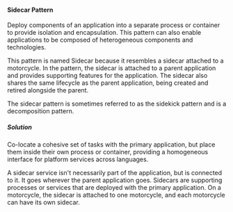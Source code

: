 #### Sidecar Pattern 
Deploy components of an application into a separate process or container to provide isolation and encapsulation. This pattern can also enable applications to be composed of heterogeneous components and technologies.

This pattern is named Sidecar because it resembles a sidecar attached to a motorcycle. In the pattern, the sidecar is attached to a parent application and provides supporting features for the application. 
The sidecar also shares the same lifecycle as the parent application, being created and retired alongside the parent. 

The sidecar pattern is sometimes referred to as the sidekick pattern and is a decomposition pattern.

##### Solution
Co-locate a cohesive set of tasks with the primary application, but place them inside their own process or container, providing a homogeneous interface for platform services across languages.

A sidecar service isn't necessarily part of the application, but is connected to it. It goes wherever the parent application goes. Sidecars are supporting processes or services that are deployed with the primary application. On a motorcycle, the sidecar is attached to one motorcycle, and each motorcycle can have its own sidecar. 